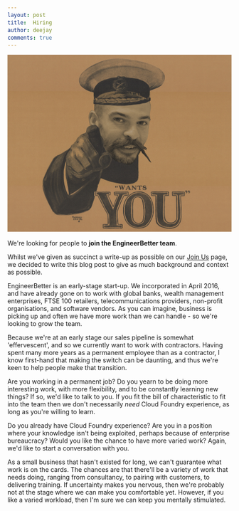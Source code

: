 ```yaml
---
layout: post
title:  Hiring
author: deejay
comments: true
---
```

<img src="/images/blog/wantsyou.jpg" class="image fit">

We're looking for people to **join the EngineerBetter team**.

Whilst we've given as succinct a write-up as possible on our <a href="/join-us.html">Join Us</a> page, we decided to write this blog post to give as much background and context as possible.

<!--more-->

EngineerBetter is an early-stage start-up. We incorporated in April 2016, and have already gone on to work with global banks, wealth management enterprises, FTSE 100 retailers, telecommunications providers, non-profit organisations, and software vendors. As you can imagine, business is picking up and often we have more work than we can handle - so we're looking to grow the team.

Because we're at an early stage our sales pipeline is somewhat 'effervescent', and so we currently want to work with contractors. Having spent many more years as a permanent employee than as a contractor, I know first-hand that making the switch can be daunting, and thus we're keen to help people make that transition.

Are you working in a permanent job? Do you yearn to be doing more interesting work, with more flexibility, and to be constantly learning new things? If so, we'd like to talk to you. If you fit the bill of characteristic to fit into the team then we don't necessarily _need_ Cloud Foundry experience, as long as you're willing to learn.

Do you already have Cloud Foundry experience? Are you in a position where your knowledge isn't being exploited, perhaps because of enterprise bureaucracy? Would you like the chance to have more varied work? Again, we'd like to start a conversation with you.

As a small business that hasn't existed for long, we can't guarantee what work is on the cards. The chances are that there'll be a variety of work that needs doing, ranging from consultancy, to pairing with customers, to delivering training. If uncertainty makes you nervous, then we're probably not at the stage where we can make you comfortable yet. However, if you like a varied workload, then I'm sure we can keep you mentally stimulated.